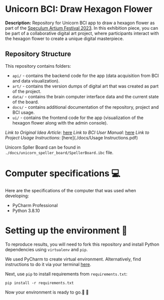 # Unicorn BCI: Draw Hexagon Flower

**Description:** Repository for Unicorn BCI app to draw a hexagon flower as part of
the [Speculum Artium Festival 2023](https://speculumartium.si/wp21/?lang=en). In this exhibition piece, you can be part
of a collaborative digital art project, where participants interact with the hexagon flower to create a unique digital
masterpiece.

## Repository Structure

This repository contains folders:

* ```api/``` - contains the backend code for the app (data acquisition from BCI and data visualization).
* ```art/``` - contains the version dumps of digital art that was created as part of the project.
* ```data/``` - contains the brain computer interface data and the current state of the board.
* ```docs/``` - contains additional documentation of the repository, project and BCI usage.
* ```ui/``` - contains the frontend code for the app (visualization of the hexagon flower along with the admin console).

*Link to Original Idea Article*: [here](./docs/report/Art_project_using_brain_interface_to_draw_a_hexagon_flower.pdf)
*Link to BCI User Manual*: [here](./docs/UnicornSuite-UserManual.pdf)
*Link to Project Usage Instructions*: [here](./docs/Usage Instructions.pdf)

Unicorn Spller Board can be found in `./docs/unicorn_speller_board/SpellerBoard.ibc` file.

# Computer specifications :computer:

Here are the specifications of the computer that was used when developing:

- PyCharm Professional
- Python 3.8.10

# Setting up the environment :snake:

To reproduce results, you will need to fork this repository and install Python dependencies using `virtualenv`
and `pip`.

We used PyCharm to create virtual environment. Alternatively, find instructions to do it via your
terminal [here](https://docs.python.org/3/library/venv.html).

Next, use `pip` to install requirements from `requirements.txt`:

```
pip install -r requirements.txt
```

Now your environment is ready to go.:partying_face: :clinking_glasses:
